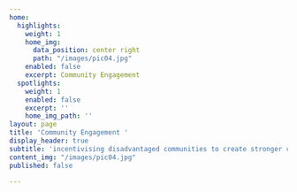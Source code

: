 ```yaml
---
home:
  highlights:
    weight: 1
    home_img:
      data_position: center right
      path: "/images/pic04.jpg"
    enabled: false
    excerpt: Community Engagement
  spotlights:
    weight: 1
    enabled: false
    excerpt: ''
    home_img_path: ''
layout: page
title: 'Community Engagement '
display_header: true
subtitle: 'incentivising disadvantaged communities to create stronger community bonds. '
content_img: "/images/pic04.jpg"
published: false

---
```

